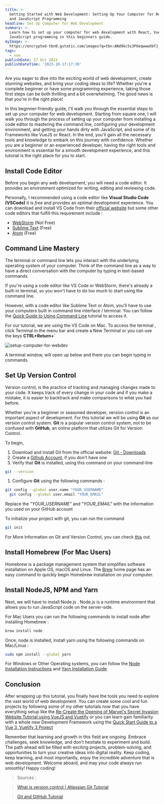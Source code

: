```yaml
---
title: >-
  Getting Started with Web Development: Setting Up Your Computer for React, Vue,
  and JavaScript Programming
headline: Set Up Computer for Web Development
summary: >-
  Learn how to set up your computer for web development with React, Vue, and
  JavaScript programming in this beginners guide.
myImage: >-
  https://encrypted-tbn0.gstatic.com/images?q=tbn:ANd9GcSs3POeqwwwXbfJ_7hEDQGlKUxD_tc_B3jxNT2azHjjuFaw1GCP0usidCJkmFeZIVvHDX8&usqp=CAU
tags:
  - vue
publishDate: 17 Oct 2023
publishDateTime: '2023-10-17:17:30'
---
```


Are you eager to dive into the exciting world of web development, create stunning websites, and bring your coding ideas to life? Whether you're a complete beginner or have some programming experience, taking those first steps can be both thrilling and a bit overwhelming. The good news is that you're in the right place!

In this beginner-friendly guide, I'll walk you through the essential steps to set up your computer for web development. Starting from square one, I will walk you through the process of setting up your computer from installing a code editor to mastering the command line, configuring your development environment, and getting your hands dirty with JavaScript, and some of its Frameworks like VueJS or React. In the end, you'll gain all the necessary tools and knowledge to embark on this journey with confidence. Whether you are a beginner or an experienced developer, having the right tools and environment is essential for a smooth development experience, and this tutorial is the right place for you to start.

## Install Code Editor

Before you begin any web development, you will need a code editor. It provides an environment optimized for writing, editing and reviewing code.

Personally, I recommended using a code editor like **Visual Studio Code (VSCode)** it is _free_ and provides an optimal development experience. You can download and install VS Code from their [official website](https://code.visualstudio.com) but some other code editors that fulfill this requirement include :

- [WebStorm](https://www.jetbrains.com/webstorm/) (Not Free)
- [Sublime Text](https://www.sublimetext.com) (Free)
- [Atom](https://atom-editor.cc) (Free)

## Command Line Mastery

The terminal or command line lets you interact with the underlying operating system of your computer. Think of the command line as a way to have a direct conversation with the computer by typing in text-based commands.

If you're using a code editor like VS Code or WebStorm, there's already a built-in terminal, so you won't have to do too much to start using the command line.

However, with a code editor like Sublime Text or Atom, you'll have to use your computers built in command line interface / terminal. You can follow the [Quick Guide to Using Command Line](https://towardsdatascience.com/a-quick-guide-to-using-command-line-terminal-96815b97b955) tutorial to access it.

For our tutorial, we are using the VS Code on Mac. To access the terminal , click Terminal in the menu bar and create a New Terminal or you can use the keys **CTRL+Return+`**

![setup-computer-for-webdev](https://i.imgur.com/3kyXR4f.png)

A terminal window, will open up below and there you can begin typing in commands.

## Set Up Version Control

Version control, is the practice of tracking and managing changes made to your code. It keeps track of every change in your code and if you make a mistake, it is easier to backtrack and make comparisons to what you had before.

Whether you're a beginner or seasoned developer, version control is an important aspect of development. For this tutorial we will be using **Git** as our version control system. **Git** is a popular version control system, not to be confused with **GitHub**, an online platform that utilizes Git for Version Control.

To begin,

1. Download and install Git from the official website: [Git - Downloads](https://git-scm.com/downloads)
2. Create a [Github Account](https://docs.github.com/en/get-started/onboarding/getting-started-with-your-github-account), if you don't have one
3. Verify that **Git** is installed, using this command on your command-line

```bash
git --version
```

1. Configure **Git** using the following commands :

```bash
git config --global user.name "YOUR_USERNAME"
  git config --global user.email "YOUR_EMAIL"
```

Replace the _"YOUR_USERNAME"_ and _"YOUR_EMAIL"_ with the information you used on your GitHub account

To initialize your project with git, you can run the command

```bash
git init
```

For More Information on Git and Version Control, you can check [this](https://www.freecodecamp.org/news/git-and-github-for-beginners/) out.

## Install Homebrew (For Mac Users)

Homebrew is a package management system that simplifies software installation on Apple OS, macOS and Linux. The [Brew](https://brew.sh) home page has an easy command to quickly begin Homebrew installation on your computer.

## Install NodeJS, NPM and Yarn

Next, we will have to install Node.js . Node.js is a runtime environment that allows you to run JavaScript code on the server-side.

For Mac Users you can run the following commands to install node after installing Homebrew :

```bash
brew install node
```

Once, node is installed, install yarn using the following commands on Mac/Linux :

```bash
sudo npm install --global yarn
```

For Windows or Other Operating systems, you can follow the [Node Installation Instructions](https://docs.npmjs.com/downloading-and-installing-node-js-and-npm) and [Yarn Installation Guide](https://classic.yarnpkg.com/lang/en/docs/install/#windows-stable)

## Conclusion

After wrapping up this tutorial, you finally have the tools you need to explore the vast world of web development. You can create some cool and fun projects by following some of my other tutorials now that you have everything setup like the [Re-Create the Opening of Marvel's Secret Invasion Website Tutorial using VueJS and Vuetify](/blog/recreate-secret-invasion-website) or you can learn gain familiarity with a whole new Development Framework using the [Quick Start Guide to a Vue 3, Vuetify 3 Project](/blog/start-vue-project-with-shortcuts)

Remember that learning and growth in this field are ongoing. Embrace challenges, seek knowledge, and don't hesitate to experiment and build. The path ahead will be filled with exciting projects, problem-solving, and opportunities to turn your creative ideas into digital reality. Keep coding, keep learning, and most importantly, enjoy the incredible adventure that is web development. Welcome aboard, and may your code always run smoothly! Happy coding!

> Sources :

> [What is version control | Atlassian Git Tutorial](https://www.atlassian.com/git/tutorials/what-is-version-control)

> [Git and GitHub Tutorial](https://www.freecodecamp.org/news/git-and-github-for-beginners/)
